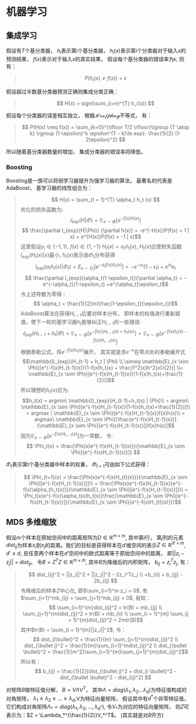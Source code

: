 # 机器学习

## 集成学习

假设有$T$个基分类器， $h_i$表示第i个基分类器， $h_i(x)$表示第i个分类器对于输入$x$的预测结果， $f(x)$表示对于输入$x$的真实结果， 假设每个基分类器的错误率为$\epsilon$, 则有：
>$$  P(h_{i}(x) \neq f(x)) = \epsilon $$

假设超过半数基分类器预测正确则集成分类正确：
>$$ H(x) = sign(\sum_{i=n}^{T} h_i(x)) $$

假设每个分类器的误差相互独立， 根据$\mathcal{Hoeffding}$不等式， 有：
> $$ P(H(x) \neq f(x)) = \sum_{k=0}^{\lfloor T/2 \rfloor}\lgroup {T \atop k} \rgroup (1-\epsilon)^k \epsilon^(T - k)\le exp(- \frac{1}{2} (1-2\epsilon)^2) $$

所以随着基分类器数量的增加， 集成分类器的错误率将降低。

### Boosting

Boosting是一族可以将弱学习器提升为强学习器的算法， 最著名的代表是AdaBoost， 基学习器的线性组合为：
>$$  H(x) = \sum_{t = 1}^{T} \alpha_t h_t (x) $$
优化的损失函数为:
>$$  \mathcal{l}_{exp}(H | \Phi) = \mathbb{E}_{x \sim \Phi}[e^{-f(x)H(x)}] $$
>$$ \frac{\partial l_{exp}(H|\Phi)} {\partial h(x)} = -e^{-H(x)}P(f(x) = 1 | x) + e^{H(x)}P(f(x) = -1 | x)$$
这里假设$y_i \in \{-1, 1\}$, $f(x) \in \{ 1, -1 \}$
>$H_t(x)=\alpha_t h_t(x)$, $H_t(x)$应使损失函数$l_{exp}(H_t(x)|x)$最小, $h_t(x)$表示由$\Phi_t$分布获得
>$$ l_{exp}(\alpha_th_t(x)|\Phi_t) = E_{x \sim D_t}[e^{-\alpha_tf(x)h_t(x)}] = -e^{-\alpha_t}(1-\epsilon_t) + e^{\alpha_t}\epsilon_t $$
>$$ \frac{\partial l_{exp}(\alpha_t(1-\epsilon_t)}{\partial \alpha_t} = -e^{-\alpha_t}(1-\epsilon_t) +e^{\alpha_t}\epsilon_t$$
令上述导数为零得：
>$$ \alpha_t = \frac{1}{2}ln(\frac{1-\epsilon_t}{\epsilon_t})$$
AdaBoost算法在获得$H_{t-1}$后要对样本分布， 即样本的权值进行重新赋值，使下一轮的基学习器$h_t$能够纠正$H_{t-1}$的一些错误:
>$$\mathcal{l}_{exp} (H_{t-1}+h_t | \Phi) = \mathbb{E}_{x \sim \Phi}[e^{-f(x)(H_{t-1}(x)+h_t(x))}]=\mathbb{E}_{x \sim \Phi}[e^{-f(x)h_t(x)-f(x)H_{t-1}(x)}]$$
根据泰勒公式，将$e^{-f(x)h_t(x)}$展开， 其实就是求$e^{-x}$在零点处的泰勒展开式
>$$\mathbb{l}_{exp}(H_{t-1} + h_t | \Phi) \\ \simeq \mathbb{E}_{x \sim \Phi}[e^{-f(x)H_{t-1}(x)}(1-f(x)h_t(x) + \frac{f^2(x)h^2(x)}{2})] \\= \mathbb{E}_{x \sim \Phi}[e^{-f(x)H_{t-1}(x)}(1-f(x)h_t(x)+\frac{1}{2})]$$
所以理想的$h_t(x)$应为:
>$$h_t(x) = argmin\ \mathbb{l}_{exp}(H_{t-1}+h_t(x) | \Phi)\\ = argmin\ \mathbb{E}_{x \sim \Phi}[e^{-f(x)H_{t-1}(x)}(1-f(x)h_t(x)+\frac{1}{2})]\\ = argmax \ \mathbb{E}_{x \sim \Phi}[e^{-f(x)H_{t-1}(x)}f(x)h(x)\\  = argmax\ \mathbb{E}_{x \sim \Phi}[\frac{e^{-f(x)H_{t-1}(x)}}{\mathbb{E}_{x \sim \Phi}[e^{-f(x)H_{t-1}(x)}]}f(x)h(x)]$$
因为$\mathbb{E}_{x \sim \Phi}[e^{-f(x)H_{t-1}(x)}]$为一常数， 令:
>$$  \Phi_t(x) = \frac{\Phi(x)e^{-f(x)H_{t-1}(x)}}{\mathbb{E}_{x \sim \Phi}[e^{-f(x)H_{t-1}(x)}]} $$

$\Phi_t$表示第t个基分类器中样本的权重， $\Phi_{t+1}$可由如下公式获得：
>$$  \Phi_{t+1}(x) =  \frac{\Phi(x)e^{-f(x)H_{t}(x)}}{\mathbb{E}_{x \sim \Phi}[e^{-f(x)H_{t-1}(x)}]}\\ = \frac{\Phi(x)e^{-f(x)H_{t-1}(x)}e^{-f(x)\alpha_th_t(x)}}{\mathbb{E}_{x \sim \Phi}[e^{-f(x)H_{t-1}(x)}]}\\ = \Phi_t(x)e^{-f(x)\alpha_t(x)h_t(x)}\frac{\mathbb{E}_{x \sim \Phi}[e^{-f(x)H_{t-1}(x)}]}{\mathbb{E}_{x \sim \Phi}[e^{-f(x)H_{t}(x)}]}$$

## MDS 多维缩放

假设$m$个样本在原始空间中的距离矩阵为$D \in \mathbb{R}^{m \times m}$, 其中第$i$行， 第$j$列的元素$dist_{ij}$为样本$x_i$到$x_j$的距离。我们的目标是获得样本在$d'$维空间的表示$Z \in \mathbb{R}^{d' \times m}$, $d' \le d$, 且任意两个样本在$d'$空间中的欧式距离等于原始空间中的距离， 即||$z_i - z_j$|| = $dist_{ij}$。
令$B = Z^TZ \in \mathbb{R}^{m \times m}$, 其中$B$为降维后的内积矩阵， $b_{ij} = z_i^Tz_j$, 有：
>$$ dist_{ij}^2 = ||z_i||^2 + ||z_j||^2 - 2z_i^Tz_j \\
=b_{ii} + b_{jj} - 2b_{ij} $$
令降维后的样本$Z$中心化, 即$\sum_{i=1}^m z_i = 0$, 有$\sum_{i=1}^mb_{ij} = \sum_{j=1}^mb_{ij} = 0$, 易知：
>$$ \sum_{i=1}^{m}dist_{ij}^2 = tr(B) + mb_{jj} \\
    \sum_{j=1}^{m}dist_{ij}^2 = tr(B) + mb_{ii} \\
    \sum_{i = 1}^{m} \sum_{j = 1}^{m}dist_{ij}^2 = 2mtr(B)$$
其中$tr(B) = \sum_{i = 1}^{m}||z_i||^2$, 令：
>$$ dist_{i\bullet}^2 = \frac{1}{m} \sum_{j=1}^{m}dist_{ij}^2
\\ dist_{\bullet j}^2 = \frac{1}{m}\sum_{i=1}^mdist_{ij}^2
\\ dist_{\bullet \bullet}^2 = \frac{1}{m^2}\sum_{i=1}^{m}\sum_{j=1}^{m}dist_{ij}^2$$
所以有：
>$$ b_{ij} = \frac{1}{2}[dist_{\bullet j}^2 + dist_{i \bullet}^2 - dist_{\bullet \bullet}^2 - dist_{ij}^2] $$

对矩阵$B$做特征值分解， $B = V \Lambda V^T$， 其中$\Lambda = diag(\lambda_1, \lambda_2 ... \lambda_d)$为特征值构成的对角矩阵， $\lambda_1 \ge \lambda_2 \ge...\ge \lambda_d$,V为特征向量矩阵， 假设其中有$d^*$个非零特征值， 它们构成对角矩阵$\Lambda_* = diag(\lambda_1, \lambda_2, ... , \lambda_{d^*})$, 令$V_*$为对应的特征向量矩阵， 则$Z$可表示为：$Z = \Lambda_*^{\frac{1}{2}}V_*^T$。 (其实就是对$B$开方)